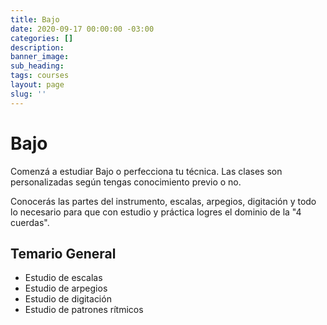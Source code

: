 ```yaml
---
title: Bajo
date: 2020-09-17 00:00:00 -03:00
categories: []
description:
banner_image:
sub_heading:
tags: courses
layout: page
slug: ''
---
```


# Bajo
Comenzá a estudiar Bajo o perfecciona tu técnica. Las clases son personalizadas según tengas
conocimiento previo o no.

Conocerás las partes del instrumento, escalas, arpegios, digitación y todo lo necesario para que con
estudio y práctica logres el dominio de la "4 cuerdas".

## Temario General

* Estudio de escalas
* Estudio de arpegios
* Estudio de digitación
* Estudio de patrones rítmicos

